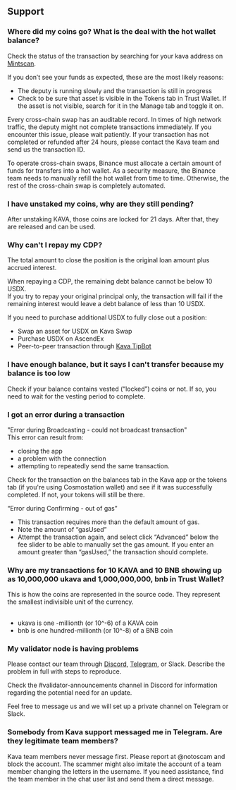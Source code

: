 ## Support 

### Where did my coins go? What is the deal with the hot wallet balance? 
Check the status of the transaction by searching for your kava address on [Mintscan](https://www.mintscan.io/kava).  
  
If you don’t see your funds as expected, these are the most likely reasons:  
- The deputy is running slowly and the transaction is still in progress  
- Check to be sure that asset is visible in the Tokens tab in Trust Wallet. If the asset is not visible, search for it in the Manage tab and toggle it on.  
  
Every cross-chain swap has an auditable record. In times of high network traffic, the deputy might not complete transactions immediately. If you encounter this issue, please wait patiently. If your transaction has not completed or refunded after 24 hours, please contact the Kava team and send us the transaction ID.  
  
To operate cross-chain swaps, Binance must allocate a certain amount of funds for transfers into a hot wallet. As a security measure, the Binance team needs to manually refill the hot wallet from time to time. Otherwise, the rest of the cross-chain swap is completely automated.
### I have unstaked my coins, why are they still pending?
After unstaking KAVA, those coins are locked for 21 days. After that, they are released and can be used.
### Why can't I repay my CDP?
The total amount to close the position is the original loan amount plus accrued interest.  
  
When repaying a CDP, the remaining debt balance cannot be below 10 USDX.  
If you try to repay your original principal only, the transaction will fail if the remaining interest would leave a debt balance of less than 10 USDX.  
  
If you need to purchase additional USDX to fully close out a position:  
- Swap an asset for USDX on Kava Swap
- Purchase USDX on AscendEx  
- Peer-to-peer transaction through [Kava TipBot](https://kavatipbot.com/)  

### I have enough balance, but it says I can't transfer because my balance is too low
Check if your balance contains vested (“locked”) coins or not. If so, you need to wait for the vesting period to complete.
### I got an error during a transaction
"Error during Broadcasting - could not broadcast transaction"  
This error can result from:  
- closing the app  
- a problem with the connection  
- attempting to repeatedly send the same transaction.  
  
Check for the transaction on the balances tab in the Kava app or the tokens tab (if you're using Cosmostation wallet) and see if it was successfully completed. If not, your tokens will still be there.  
  
“Error during Confirming - out of gas”  
- This transaction requires more than the default amount of gas.  
- Note the amount of “gasUsed”  
- Attempt the transaction again, and select click “Advanced” below the fee slider to be able to manually set the gas amount. If you enter an amount greater than “gasUsed,” the transaction should complete.

### Why are my transactions for 10 KAVA and 10 BNB showing up as 10,000,000 ukava and 1,000,000,000, bnb in Trust Wallet? 
This is how the coins are represented in the source code. They represent the smallest indivisible unit of the currency.  
‍  
- ukava is one -millionth (or 10^-6) of a KAVA coin  
- bnb is one hundred-millionth (or 10^-8) of a BNB coin

### My validator node is having problems
Please contact our team through [Discord](https://discord.com/invite/kQzh3Uv), [Telegram](https://t.me/kavalabs), or Slack. Describe the problem in full with steps to reproduce.  
  
Check the #validator-announcements channel in Discord for information regarding the potential need for an update.  
  
Feel free to message us and we will set up a private channel on Telegram or Slack.
### Somebody from Kava support messaged me in Telegram. Are they legitimate team members?
Kava team members never message first. Please report at @notoscam and block the account. The scammer might also imitate the account of a team member changing the letters in the username. If you need assistance, find the team member in the chat user list and send them a direct message.